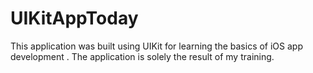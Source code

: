 # UIKitAppToday
This application was built using UIKit for learning the basics of iOS app development . The application is solely the result of my training.
